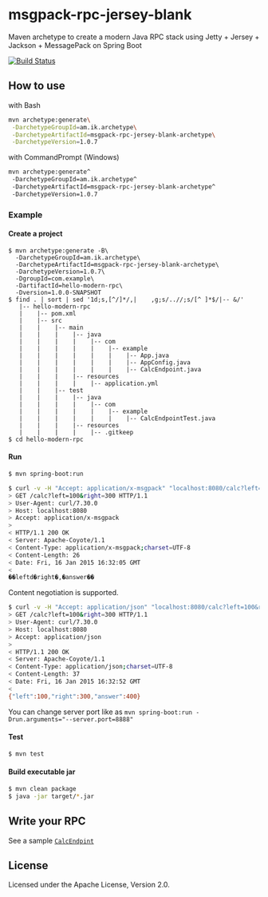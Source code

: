 # msgpack-rpc-jersey-blank

Maven archetype to create a modern Java RPC stack using Jetty + Jersey + Jackson + MessagePack on Spring Boot


[![Build Status](https://travis-ci.org/making/msgpack-rpc-jersey-blank.svg)](https://travis-ci.org/making/msgpack-rpc-jersey-blank)

## How to use

with Bash

``` bash
mvn archetype:generate\
 -DarchetypeGroupId=am.ik.archetype\
 -DarchetypeArtifactId=msgpack-rpc-jersey-blank-archetype\
 -DarchetypeVersion=1.0.7
```

with CommandPrompt (Windows)

``` bash
mvn archetype:generate^
 -DarchetypeGroupId=am.ik.archetype^
 -DarchetypeArtifactId=msgpack-rpc-jersey-blank-archetype^
 -DarchetypeVersion=1.0.7
```

### Example

#### Create a project

```
$ mvn archetype:generate -B\
  -DarchetypeGroupId=am.ik.archetype\
  -DarchetypeArtifactId=msgpack-rpc-jersey-blank-archetype\
  -DarchetypeVersion=1.0.7\
  -DgroupId=com.example\
  -DartifactId=hello-modern-rpc\
  -Dversion=1.0.0-SNAPSHOT
$ find . | sort | sed '1d;s,[^/]*/,|    ,g;s/..//;s/[^ ]*$/|-- &/'
   |-- hello-modern-rpc
   |    |-- pom.xml
   |    |-- src
   |    |    |-- main
   |    |    |    |-- java
   |    |    |    |    |-- com
   |    |    |    |    |    |-- example
   |    |    |    |    |    |    |-- App.java
   |    |    |    |    |    |    |-- AppConfig.java
   |    |    |    |    |    |    |-- CalcEndpoint.java
   |    |    |    |-- resources
   |    |    |    |    |-- application.yml
   |    |    |-- test
   |    |    |    |-- java
   |    |    |    |    |-- com
   |    |    |    |    |    |-- example
   |    |    |    |    |    |    |-- CalcEndpointTest.java
   |    |    |    |-- resources
   |    |    |    |    |-- .gitkeep
$ cd hello-modern-rpc
```

#### Run

``` bash
$ mvn spring-boot:run
```

``` bash
$ curl -v -H "Accept: application/x-msgpack" "localhost:8080/calc?left=100&right=300"
> GET /calc?left=100&right=300 HTTP/1.1
> User-Agent: curl/7.30.0
> Host: localhost:8080
> Accept: application/x-msgpack
>
< HTTP/1.1 200 OK
< Server: Apache-Coyote/1.1
< Content-Type: application/x-msgpack;charset=UTF-8
< Content-Length: 26
< Date: Fri, 16 Jan 2015 16:32:05 GMT
<
��leftd�right�,�answer��
```

Content negotiation is supported.

``` bash
$ curl -v -H "Accept: application/json" "localhost:8080/calc?left=100&right=300"
> GET /calc?left=100&right=300 HTTP/1.1
> User-Agent: curl/7.30.0
> Host: localhost:8080
> Accept: application/json
>
< HTTP/1.1 200 OK
< Server: Apache-Coyote/1.1
< Content-Type: application/json;charset=UTF-8
< Content-Length: 37
< Date: Fri, 16 Jan 2015 16:32:52 GMT
<
{"left":100,"right":300,"answer":400}
```

You can change server port like as `mvn spring-boot:run -Drun.arguments="--server.port=8888"`

#### Test

``` bash
$ mvn test
```

#### Build executable jar

``` bash
$ mvn clean package
$ java -jar target/*.jar
```

## Write your RPC

See a sample [`CalcEndpint`](https://github.com/making/msgpack-rpc-jersey-blank/blob/master/src/main/java/xxxxxx/yyyyyy/zzzzzz/CalcEndpoint.java#L14-L19)

## License

Licensed under the Apache License, Version 2.0.
